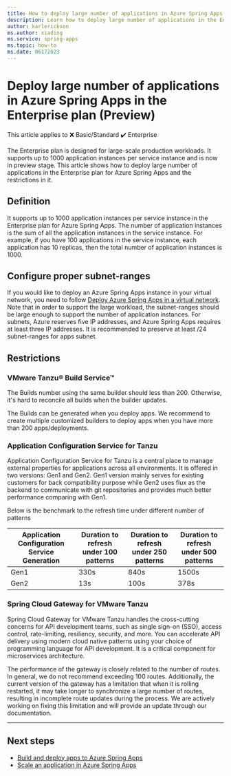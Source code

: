 ```yaml
---
title: How to deploy large number of applications in Azure Spring Apps in the Enterprise plan
description: Learn how to deploy large number of applications in the Enterprise plan for Azure Spring Apps and what's the restrictions in it.
author: karlerickson
ms.author: xiading
ms.service: spring-apps
ms.topic: how-to
ms.date: 06172023
---
```


# Deploy large number of applications in Azure Spring Apps in the Enterprise plan (Preview)

This article applies to ❌ Basic/Standard ✔️ Enterprise

The Enterprise plan is designed for large-scale production workloads. It supports up to 1000 application instances per service instance and is now in preview stage. This article shows how to deploy large number of applications in the Enterprise plan for Azure Spring Apps and the restrictions in it.

## Definition
It supports up to 1000 application instances per service instance in the Enterprise plan for Azure Spring Apps. The number of application instances is the sum of all the application instances in the service instance. For example, if you have 100 applications in the service instance, each application has 10 replicas, then the total number of application instances is 1000. 

## Configure proper subnet-ranges
If you would like to deploy an Azure Spring Apps instance in your virtual network, you need to follow [Deploy Azure Spring Apps in a virtual network](how-to-deploy-in-azure-virtual-network.md). 
Note that in order to support the large workload, the subnet-ranges should be large enough to support the number of application instances. For subnets, Azure reserves five IP addresses, and Azure Spring Apps requires at least three IP addresses. It is recommended to preserve at least /24 subnet-ranges for apps subnet.

## Restrictions

### VMware Tanzu® Build Service™ 

The Builds number using the same builder should less than 200. Otherwise, it's hard to reconcile all builds when the builder updates.

The Builds can be generated when you deploy apps. We recommend to create multiple customized  builders to deploy apps when you have more than 200 apps/deployments.

### Application Configuration Service for Tanzu

Application Configuration Service for Tanzu is a central place to manage external properties for applications across all environments. It is offered in two versions: Gen1 and Gen2.  Gen1 version mainly serves for existing customers for back compatibility purpose while Gen2 uses flux as the backend to communicate with git repositories and provides much better performance comparing with Gen1.

Below is the benchmark to the refresh time under different number of patterns

| Application Configuration Service Generation  | Duration to refresh under 100 patterns |  Duration to refresh under 250 patterns  | Duration to refresh under 500 patterns |
|------|---------|----------|--------|
| Gen1 |  330s   |   840s   |  1500s |
| Gen2 |   13s   |   100s   |   378s |


### Spring Cloud Gateway for VMware Tanzu

Spring Cloud Gateway for VMware Tanzu handles the cross-cutting concerns for API development teams, such as single sign-on (SSO), access control, rate-limiting, resiliency, security, and more. You can accelerate API delivery using modern cloud native patterns using your choice of programming language for API development. It is a critical component for microservices architecture.

The performance of the gateway is closely related to the number of routes. In general, we do not recommend exceeding 100 routes. Additionally, the current version of the gateway has a limitation that when it is rolling restarted, it may take longer to synchronize a large number of routes, resulting in incomplete route updates during the process. We are actively working on fixing this limitation and will provide an update through our documentation.

---

## Next steps

- [Build and deploy apps to Azure Spring Apps](quickstart-deploy-apps.md)
- [Scale an application in Azure Spring Apps](how-to-scale-manual.md)
